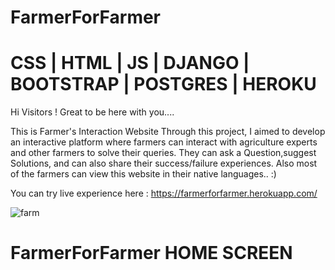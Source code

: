 # FarmerForFarmer

# CSS | HTML | JS | DJANGO | BOOTSTRAP | POSTGRES | HEROKU
Hi Visitors !  Great to be here with you....

This is Farmer's Interaction Website Through this project, I aimed to develop an interactive platform where farmers can interact with agriculture experts and other farmers to solve their queries. They can ask a Question,suggest Solutions, and can also share their success/failure experiences. Also most of the farmers can view this website in their native languages.. :)



You can try live experience here : https://farmerforfarmer.herokuapp.com/

![farm](https://user-images.githubusercontent.com/68388179/125942131-798d62cc-f93c-4d6d-ab7c-c9f03e78802a.png)
# FarmerForFarmer HOME SCREEN
